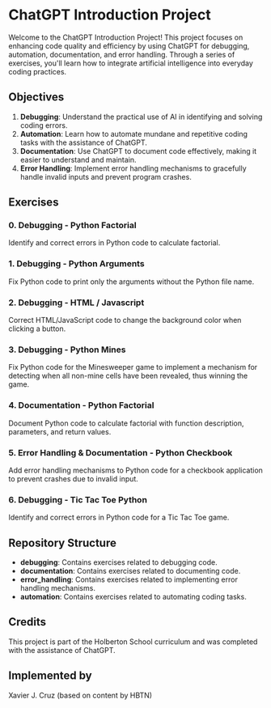 # ChatGPT Introduction Project

Welcome to the ChatGPT Introduction Project! This project focuses on enhancing code quality and efficiency by using ChatGPT for debugging, automation, documentation, and error handling. Through a series of exercises, you'll learn how to integrate artificial intelligence into everyday coding practices.

## Objectives

1. **Debugging**: Understand the practical use of AI in identifying and solving coding errors.
2. **Automation**: Learn how to automate mundane and repetitive coding tasks with the assistance of ChatGPT.
3. **Documentation**: Use ChatGPT to document code effectively, making it easier to understand and maintain.
4. **Error Handling**: Implement error handling mechanisms to gracefully handle invalid inputs and prevent program crashes.

## Exercises

### 0. Debugging - Python Factorial
Identify and correct errors in Python code to calculate factorial.

### 1. Debugging - Python Arguments
Fix Python code to print only the arguments without the Python file name.

### 2. Debugging - HTML / Javascript
Correct HTML/JavaScript code to change the background color when clicking a button.

### 3. Debugging - Python Mines
Fix Python code for the Minesweeper game to implement a mechanism for detecting when all non-mine cells have been revealed, thus winning the game.

### 4. Documentation - Python Factorial
Document Python code to calculate factorial with function description, parameters, and return values.

### 5. Error Handling & Documentation - Python Checkbook
Add error handling mechanisms to Python code for a checkbook application to prevent crashes due to invalid input.

### 6. Debugging - Tic Tac Toe Python
Identify and correct errors in Python code for a Tic Tac Toe game.


## Repository Structure

- **debugging**: Contains exercises related to debugging code.
- **documentation**: Contains exercises related to documenting code.
- **error_handling**: Contains exercises related to implementing error handling mechanisms.
- **automation**: Contains exercises related to automating coding tasks.

## Credits

This project is part of the Holberton School curriculum and was completed with the assistance of ChatGPT.

## Implemented by
Xavier J. Cruz (based on content by HBTN)


